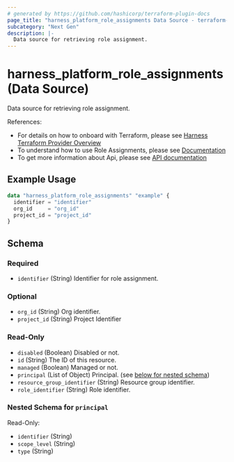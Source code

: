 ```yaml
---
# generated by https://github.com/hashicorp/terraform-plugin-docs
page_title: "harness_platform_role_assignments Data Source - terraform-provider-harness"
subcategory: "Next Gen"
description: |-
  Data source for retrieving role assignment.
---
```


# harness_platform_role_assignments (Data Source)

Data source for retrieving role assignment.

References:
- For details on how to onboard with Terraform, please see [Harness Terraform Provider Overview](https://developer.harness.io/docs/platform/terraform/harness-terraform-provider-overview/)
- To understand how to use Role Assignments, please see [Documentation](https://developer.harness.io/docs/platform/Role-Based-Access-Control/rbac-in-harness#role-assignment)
- To get more information about Api, please see [API documentation](https://apidocs.harness.io/tag/Role-Assignments)
## Example Usage

```terraform
data "harness_platform_role_assignments" "example" {
  identifier = "identifier"
  org_id     = "org_id"
  project_id = "project_id"
}
```

<!-- schema generated by tfplugindocs -->
## Schema

### Required

- `identifier` (String) Identifier for role assignment.

### Optional

- `org_id` (String) Org identifier.
- `project_id` (String) Project Identifier

### Read-Only

- `disabled` (Boolean) Disabled or not.
- `id` (String) The ID of this resource.
- `managed` (Boolean) Managed or not.
- `principal` (List of Object) Principal. (see [below for nested schema](#nestedatt--principal))
- `resource_group_identifier` (String) Resource group identifier.
- `role_identifier` (String) Role identifier.

<a id="nestedatt--principal"></a>
### Nested Schema for `principal`

Read-Only:

- `identifier` (String)
- `scope_level` (String)
- `type` (String)


